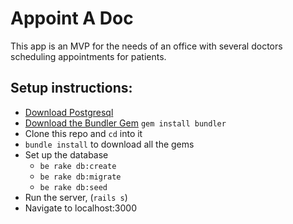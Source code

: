 # Appoint A Doc


This app is an MVP for the needs of an office with several doctors scheduling appointments for patients.


## Setup instructions:

* [Download Postgresql](https://www.postgresql.org/download/)
* [Download the Bundler Gem](https://rubygems.org/gems/bundler/versions/1.11.2) `gem install bundler`
* Clone this repo and `cd` into it
* `bundle install` to download all the gems
* Set up the database
	* `be rake db:create`
	* `be rake db:migrate`
	* `be rake db:seed`
* Run the server, (`rails s`)
* Navigate to localhost:3000


